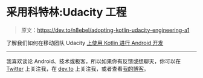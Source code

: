 # 采用科特林:Udacity 工程

> 原文：<https://dev.to/n8ebel/adopting-kotlin-udacity-engineering-a1>

了解我们如何在移动团队 Udacity
[上使用 Kotlin 进行 Android 开发](https://engineering.udacity.com/adopting-kotlin-c12f10fd85d1)

* * *

我喜欢谈论 Android、技术或极客，所以如果你有反馈或想聊天，你可以在 [Twitter](https://twitter.com/n8ebel) 上关注我，在 [dev.to](https://dev.to/n8ebel) 上关注我，或者查看[我的博客](//www.n8ebel.com)。